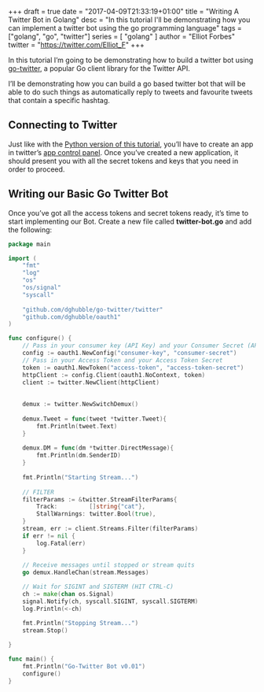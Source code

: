 +++
draft = true
date = "2017-04-09T21:33:19+01:00"
title = "Writing A Twitter Bot in Golang"
desc = "In this tutorial I'll be demonstrating how you can implement a twitter bot using the go programming language"
tags = ["golang", "go", "twitter"]
series = [ "golang" ]
author = "Elliot Forbes"
twitter = "https://twitter.com/Elliot_F"
+++

In this tutorial I’m going to be demonstrating how to build a twitter bot using <a href="https://github.com/dghubble/go-twitter">go-twitter</a>, a popular Go client library for the Twitter API.

I’ll be demonstrating how you can build a go based twitter bot that will be able to do such things as automatically reply to tweets and favourite tweets that contain a specific hashtag.

<h2>Connecting to Twitter</h2>

<p>Just like with the <a href="https://tutorialedge.net/creating-python-twitter-bot-using-twitter-api">Python version of this tutorial</a>, you’ll have to create an app in twitter’s <a href=”https://apps.twitter.com/”>app control panel</a>. Once you’ve created a new application, it should present you with all the secret tokens and keys that you need in order to proceed.</p>

<h2>Writing our Basic Go Twitter Bot</h2>

<p>Once you’ve got all the access tokens and secret tokens ready, it’s time to start implementing our Bot. Create a new file called <b>twitter-bot.go</b> and add the following:</p>

~~~go
package main

import (
    "fmt"
    "log"
    "os"
    "os/signal"
    "syscall"
    
    "github.com/dghubble/go-twitter/twitter"
    "github.com/dghubble/oauth1"
)

func configure() {
    // Pass in your consumer key (API Key) and your Consumer Secret (API Secret) 
    config := oauth1.NewConfig("consumer-key", "consumer-secret")
    // Pass in your Access Token and your Access Token Secret
    token := oauth1.NewToken("access-token", "access-token-secret")
    httpClient := config.Client(oauth1.NoContext, token)
    client := twitter.NewClient(httpClient)
    
    
    demux := twitter.NewSwitchDemux()
    
    demux.Tweet = func(tweet *twitter.Tweet){
        fmt.Println(tweet.Text)
    }
    
    demux.DM = func(dm *twitter.DirectMessage){
        fmt.Println(dm.SenderID)
    }
    
    fmt.Println("Starting Stream...")
    
    // FILTER
	filterParams := &twitter.StreamFilterParams{
		Track:         []string{"cat"},
		StallWarnings: twitter.Bool(true),
	}
	stream, err := client.Streams.Filter(filterParams)
	if err != nil {
		log.Fatal(err)
	}
    
    // Receive messages until stopped or stream quits
	go demux.HandleChan(stream.Messages)

	// Wait for SIGINT and SIGTERM (HIT CTRL-C)
	ch := make(chan os.Signal)
	signal.Notify(ch, syscall.SIGINT, syscall.SIGTERM)
	log.Println(<-ch)

	fmt.Println("Stopping Stream...")
	stream.Stop()
    
}

func main() {
    fmt.Println("Go-Twitter Bot v0.01")
    configure()
}
~~~